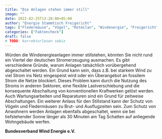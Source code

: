 ```yaml
---
title: "Die Anlagen stehen immer still"
image: ""
date: 2022-02-25T13:28:00+05:00
author: "Energie Stammtisch Freigericht"
tags: ["Fledermäuse", "Vögel", "Rotmilan", "Windenergie", "Freigericht"]
categories: ["Faktencheck"]
draft: false
# TODO: korrekturlesen sebix
---
```


Würden die Windenergieanlagen immer stillstehen, könnten Sie nicht rund ein Viertel der deutschen Stromerzeugung ausmachen. Es gibt verschiedene Gründe, warum Anlagen tatsächlich vorübergehend abgeschaltet werden. Ein Grund kann sein, dass z.B. bei starkem Wind zu viel Strom ins Netz eingespeist wird oder ein Überangebot an fossilem Strom die Netze blockiert. Dieses Problem kann durch die Nutzung des Stroms in anderen Sektoren, eine flexible Lastverschiebung und die konsequente Abschaltung von konventionellen Kraftwerken gelöst werden. Auch Wartungsarbeiten und Reparaturen sind ein Grund für zeitweise Abschaltungen. Ein weiterer Anlass für den Stillstand kann der Schutz von Vögeln und Fledermäusen zu Brut- und Ausflugzeiten sein. Zum Schutz von Anwohnern werden Anlagen ebenfalls abgeschaltet, wenn sie bei tiefstehender Sonne länger als 30 Minuten am Tag Schatten auf anliegende Wohngebäude werfen.  

**Bundesverband Wind Energie e.V.**
